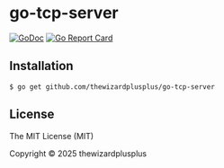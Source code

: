 # go-tcp-server

[![GoDoc](https://godoc.org/github.com/thewizardplusplus/go-tcp-server?status.svg)](https://godoc.org/github.com/thewizardplusplus/go-tcp-server)
[![Go Report Card](https://goreportcard.com/badge/github.com/thewizardplusplus/go-tcp-server)](https://goreportcard.com/report/github.com/thewizardplusplus/go-tcp-server)

## Installation

```
$ go get github.com/thewizardplusplus/go-tcp-server
```

## License

The MIT License (MIT)

Copyright &copy; 2025 thewizardplusplus

